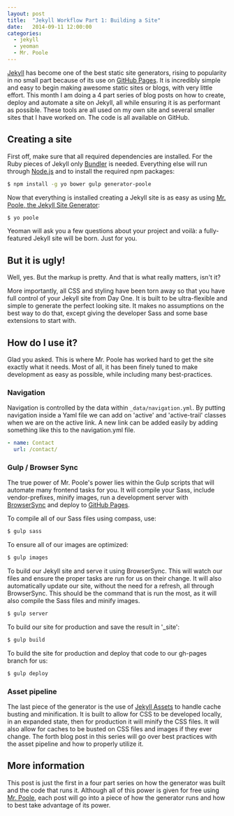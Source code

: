 ```yaml
---
layout: post
title:  "Jekyll Workflow Part 1: Building a Site"
date:   2014-09-11 12:00:00
categories:
  - jekyll
  - yeoman
  - Mr. Poole
---
```


[Jekyll](http://jekyllrb.com/) has become one of the best static site generators, rising to popularity in no small part because of its use on [GitHub Pages](https://pages.github.com/). It is incredibly simple and easy to begin making awesome static sites or blogs, with very little effort. This month I am doing a 4 part series of blog posts on how to create, deploy and automate a site on Jekyll, all while ensuring it is as performant as possible. These tools are all used on my own site and several smaller sites that I have worked on. The code is all available on GitHub.

## Creating a site

First off, make sure that all required dependencies are installed. For the Ruby pieces of Jekyll only [Bundler](http://bundler.io/) is needed. Everything else will run through [Node.js](http://nodejs.org/download/) and to install the required npm packages:

```bash
$ npm install -g yo bower gulp generator-poole
```

Now that everything is installed creating a Jekyll site is as easy as using [Mr. Poole, the Jekyll Site Generator](https://github.com/iamcarrico/generator-poole):

```bash
$ yo poole
```

Yeoman will ask you a few questions about your project and voilà: a fully-featured Jekyll site will be born. Just for you.

## But it is ugly!

Well, yes. But the markup is pretty. And that is what really matters, isn't it?

More importantly, all CSS and styling have been torn away so that you have full control of your Jekyll site from Day One. It is built to be ultra-flexible and simple to generate the perfect looking site. It makes no assumptions on the best way to do that, except giving the developer Sass and some base extensions to start with.

## How do I use it?

Glad you asked. This is where Mr. Poole has worked hard to get the site exactly what it needs. Most of all, it has been finely tuned to make development as easy as possible, while including many best-practices.

### Navigation

Navigation is controlled by the data within ```_data/navigation.yml```. By putting navigation inside a Yaml file we can add on 'active' and 'active-trail' classes when we are on the active link. A new link can be added easily by adding something like this to the navigation.yml file.

```yaml
- name: Contact
  url: /contact/
```

### Gulp / Browser Sync

The true power of Mr. Poole's power lies within the Gulp scripts that will automate many frontend tasks for you. It will compile your Sass, include vendor-prefixes, minify images, run a development server with [BrowserSync](http://www.browsersync.io/) and deploy to [GitHub Pages](https://pages.github.com/).

To compile all of our Sass files using compass, use:

```bash
$ gulp sass
```

To ensure all of our images are optimized:

```bash
$ gulp images
```

To build our Jekyll site and serve it using BrowserSync. This will watch our files and ensure the proper tasks are run for us on their change. It will also automatically update our site, without the need for a refresh, all through BrowserSync. This should be the command that is run the most, as it will also compile the Sass files and minify images.

```bash
$ gulp server
```

To build our site for production and save the result in '_site':

```bash
$ gulp build
```

To build the site for production and deploy that code to our gh-pages branch for us:

```bash
$ gulp deploy
```

### Asset pipeline

The last piece of the generator is the use of [Jekyll Assets](https://github.com/ixti/jekyll-assets) to handle cache busting and minification. It is built to allow for CSS to be developed locally, in an expanded state, then for production it will minify the CSS files. It will also allow for caches to be busted on CSS files and images if they ever change. The forth blog post in this series will go over best practices with the asset pipeline and how to properly utilize it.


## More information

This post is just the first in a four part series on how the generator was built and the code that runs it. Although all of this power is given for free using [Mr. Poole](https://github.com/iamcarrico/generator-poole), each post will go into a piece of how the generator runs and how to best take advantage of its power.
